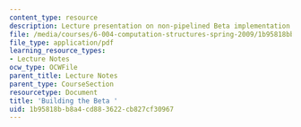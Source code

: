 ```yaml
---
content_type: resource
description: Lecture presentation on non-pipelined Beta implementation.
file: /media/courses/6-004-computation-structures-spring-2009/1b95818bb8a4cd883622cb827cf30967_MIT6_004s09_lec14.pdf
file_type: application/pdf
learning_resource_types:
- Lecture Notes
ocw_type: OCWFile
parent_title: Lecture Notes
parent_type: CourseSection
resourcetype: Document
title: 'Building the Beta '
uid: 1b95818b-b8a4-cd88-3622-cb827cf30967
---
```

